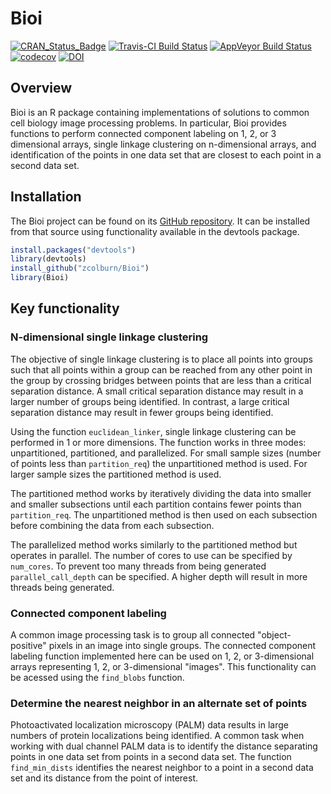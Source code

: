 # Bioi
[![CRAN_Status_Badge](http://www.r-pkg.org/badges/version/Bioi)](https://cran.r-project.org/package=Bioi)
[![Travis-CI Build Status](https://travis-ci.org/zcolburn/Bioi.svg?branch=master)](https://travis-ci.org/zcolburn/Bioi)
[![AppVeyor Build Status](https://ci.appveyor.com/api/projects/status/github/zcolburn/Bioi?branch=master&svg=true)](https://ci.appveyor.com/project/zcolburn/Bioi)
[![codecov](https://codecov.io/gh/zcolburn/Bioi/branch/master/graph/badge.svg)](https://codecov.io/gh/zcolburn/Bioi)
[![DOI](https://zenodo.org/badge/110783607.svg)](https://zenodo.org/badge/latestdoi/110783607)


## Overview
Bioi is an R package containing implementations of solutions to common cell biology image processing problems. In particular, Bioi provides functions to perform connected component labeling on 1, 2, or 3 dimensional arrays, single linkage clustering on n-dimensional arrays, and identification of the points in one data set that are closest to each point in a second data set.


## Installation
The Bioi project can be found on its [GitHub repository](https://github.com/zcolburn/Bioi). It can be installed from that source using functionality available in the devtools package.


```r
install.packages("devtools")
library(devtools)
install_github("zcolburn/Bioi")
library(Bioi)
```


## Key functionality
### N-dimensional single linkage clustering
The objective of single linkage clustering is to place all points into groups such that all points within a group can be reached from any other point in the group by crossing bridges between points that are less than a critical separation distance. A small critical separation distance may result in a larger number of groups being identified. In contrast, a large critical separation distance may result in fewer groups being identified.


Using the function `euclidean_linker`, single linkage clustering can be performed in 1 or more dimensions. The function works in three modes: unpartitioned, partitioned, and parallelized. For small sample sizes (number of points less than `partition_req`) the unpartitioned method is used. For larger sample sizes the partitioned method is used.


The partitioned method works by iteratively dividing the data into smaller and smaller subsections until each partition contains fewer points than `partition_req`. The unpartitioned method is then used on each subsection before combining the data from each subsection.


The parallelized method works similarly to the partitioned method but operates in parallel. The number of cores to use can be specified by `num_cores`. To prevent too many threads from being generated `parallel_call_depth` can be specified. A higher depth will result in more threads being generated.


### Connected component labeling
A common image processing task is to group all connected "object-positive" pixels in an image into single groups. The connected component labeling function implemented here can be used on 1, 2, or 3-dimensional arrays representing 1, 2, or 3-dimensional "images". This functionality can be acessed using the `find_blobs` function.


### Determine the nearest neighbor in an alternate set of points
Photoactivated localization microscopy (PALM) data results in large numbers of protein localizations being identified. A common task when working with dual channel PALM data is to identify the distance separating points in one data set from points in a second data set. The function `find_min_dists` identifies the nearest neighbor to a point in a second data set and its distance from the point of interest.


